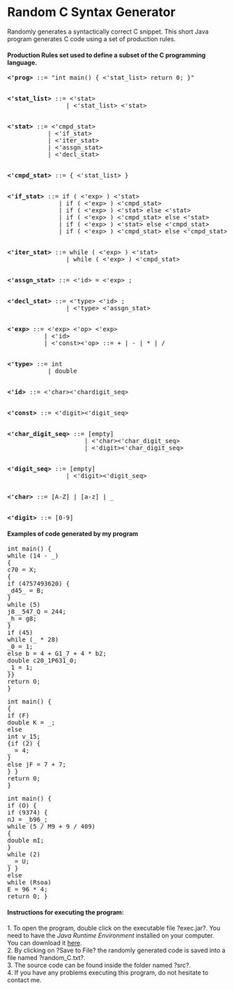 # Random C Syntax Generator

Randomly generates a syntactically correct C snippet. This short Java program generates C code using a set of production rules. 
<br>

<h4>Production Rules set used to define a subset of the C programming language. </h4>

<pre>
<b><'prog></b> ::= "int main() { <'stat_list> return 0; }"
<br>
<b><'stat_list></b> ::= <'stat>
&nbsp &nbsp &nbsp &nbsp &nbsp &nbsp &nbsp &nbsp | <'stat_list> <'stat>
<br>
<b><'stat></b> ::= <'cmpd_stat>
&nbsp &nbsp &nbsp &nbsp &nbsp &nbsp| <'if_stat>
&nbsp &nbsp &nbsp &nbsp &nbsp &nbsp| <'iter_stat>
&nbsp &nbsp &nbsp &nbsp &nbsp &nbsp| <'assgn_stat>
&nbsp &nbsp &nbsp &nbsp &nbsp &nbsp| <'decl_stat>
<br>
<b><'cmpd_stat></b> ::= { <'stat_list> }
<br>
<b><'if_stat></b> ::= if ( <'exp> ) <'stat>
&nbsp &nbsp &nbsp &nbsp &nbsp &nbsp &nbsp | if ( <'exp> ) <'cmpd_stat>
&nbsp &nbsp &nbsp &nbsp &nbsp &nbsp &nbsp | if ( <'exp> ) <'stat> else <'stat>
&nbsp &nbsp &nbsp &nbsp &nbsp &nbsp &nbsp | if ( <'exp> ) <'cmpd_stat> else <'stat>
&nbsp &nbsp &nbsp &nbsp &nbsp &nbsp &nbsp | if ( <'exp> ) <'stat> else <'cmpd_stat>
&nbsp &nbsp &nbsp &nbsp &nbsp &nbsp &nbsp | if ( <'exp> ) <'cmpd_stat> else <'cmpd_stat>
<br>
<b><'iter_stat></b> ::= while ( <'exp> ) <'stat>
&nbsp &nbsp &nbsp &nbsp &nbsp &nbsp &nbsp &nbsp | while ( <'exp> ) <'cmpd_stat>
<br>
<b><'assgn_stat></b> ::= <'id> = <'exp> ;
<br>
<b><'decl_stat></b> ::= <'type> <'id> ;
&nbsp &nbsp &nbsp &nbsp &nbsp &nbsp &nbsp &nbsp | <'type> <'assgn_stat>
<br>
<b><'exp></b> ::= <'exp> <'op> <'exp>
&nbsp &nbsp &nbsp &nbsp &nbsp | <'id>
&nbsp &nbsp &nbsp &nbsp &nbsp | <'const><'op> ::= + | - | * | /
<br>
<b><'type></b> ::= int
&nbsp &nbsp &nbsp &nbsp &nbsp &nbsp| double
<br>
<b><'id></b> ::= <'char><'chardigit_seq>
<br>
<b><'const></b> ::= <'digit><'digit_seq>
<br>
<b><'char_digit_seq></b> ::= [empty]
&nbsp &nbsp &nbsp &nbsp &nbsp &nbsp &nbsp &nbsp &nbsp &nbsp &nbsp| <'char><'char_digit_seq>
&nbsp &nbsp &nbsp &nbsp &nbsp &nbsp &nbsp &nbsp &nbsp &nbsp &nbsp| <'digit><'char_digit_seq>
<br>
<b><'digit_seq></b> ::= [empty]
&nbsp &nbsp &nbsp &nbsp &nbsp &nbsp &nbsp &nbsp | <'digit><'digit_seq>
<br>
<b><'char></b> ::= [A-Z] | [a-z] | _
<br>
<b><'digit></b> ::= [0-9]
</pre>

<h4>Examples of code generated by my program</h4>
<pre>
int main() {
while (14 - _)
{
c70 = X;
{
if (4757493620) {
_d45_ = B;
}
while (5)
j8__547_Q = 244;
_h = g8;
}
if (45)
while (_ * 28)
_0 = 1;
else b = 4 + G1_7 + 4 * b2;
double c20_1P631_0;
_1 = 1;
}}
return 0;
}
</pre>
<pre>
int main() {
{
if (F)
double K = _;
else
int v_15;
{if (2) {
_ = 4;
}
else jF = 7 + 7;
} }
return 0;
}
</pre>
<pre>
int main() {
if (O) {
if (9374) {
nJ = _b96_;
while (5 / M9 + 9 / 409)
{
double mI;
}
while (2)
_ = U;
} }
else
while (Rsoa)
E = 96 * 4;
return 0; }
</pre>

<h4>Instructions for executing the program:</h4>
1. To open the program, double click on the executable file ?exec.jar?.
You need to have the <i>Java Runtime Environment</i> installed on your computer. You can
download it <a href="https://www.java.com/en/download/">here</a>.<br>
2. By clicking on ?Save to File? the randomly generated code is saved into a file named ?random_C.txt?. <br>
3. The source code can be found inside the folder named ?src?.  <br>
4. If you have any problems executing this program, do not hesitate to contact me. <br>